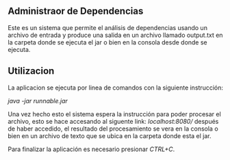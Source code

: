 ## Administraor de Dependencias

Este es un sistema que permite el análisis de dependencias usando un archivo de entrada y produce una salida en un archivo llamado output.txt en la carpeta donde se ejecuta el jar o bien en la consola desde donde se ejecuta.

## Utilizacion

La aplicacion se ejecuta por linea de comandos con la siguiente instrucción:

_*java -jar runnable.jar*_

Una vez hecho esto el sistema espera la instrucción para poder procesar el archivo, esto se hace accesando al siguente link: _localhost:8080/_ después de haber accedido, el resultado del procesamiento se vera en la consola o bien en un archivo de texto que se ubica en la carpeta donde esta el jar.

Para finalizar la aplicación es necesario presionar *CTRL+C*.
